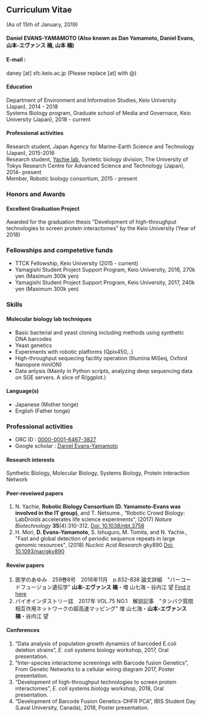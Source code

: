 ## Curriculum Vitae 
(As of 15th of January, 2019)

#### Daniel EVANS-YAMAMOTO (Also known as Dan Yamamoto, Daniel Evans, 山本-エヴァンス 楠, 山本 楠)

#### E-mail : 
daney [at] sfc.keio.ac.jp (Please replace [at] with @)


#### Education
Department of Environment and Information Studies, Keio University (Japan), 2014 - 2018 <br>
Systems Biology program, Graduate school of Media and Governace, Keio University (Japan), 2018 - current <br>


#### Professional activities
Research student, Japan Agency for Marine-Earth Science and Technology (Japan), 2015-2016 <br>
Research student, [Yachie lab](http://yachie-lab.org), Syntetic biology division, The University of Tokyo Research Centre for Advanced Science and Technology (Japan), 2014- present <br>
Member, Robotic biology consortium, 2015 - present <br>



### Honors and Awards


#### Excellent Graduation Project
Awarded for the graduation thesis "Development of high-throughput technologies to screen protein interactomes" by the Keio University (Year of 2018) <br>



### Fellowships and competetive funds
* TTCK Fellowship, Keio University (2015 - current)
* Yamagishi Student Project Support Program, Keio University, 2016, 270k yen (Maximum 300k yen)
* Yamagishi Student Project Support Program, Keio University, 2017, 240k yen (Maximum 300k yen)



### Skills


#### Molecular biology lab techniques 
* Basic bacterial and yeast cloning including methods using synthetic DNA barcodes
* Yeast genetics
* Experiments with robotic platforms (Qpix450,..) 
* High-throughput sequecing facility operation (Illumina MiSeq, Oxford Nanopore minION) 
* Data anlysis (Mainly in Python scripts, analyzing deep sequencing data on SGE servers. A slice of R/ggplot.) 


#### Language(s)
* Japanese (Mother tonge)
* English  (Father tonge)



### Professional activities

* ORC ID          :  [0000-0001-6467-3827](https://orcid.org/0000-0001-6467-3827)
* Google scholar  :  [Daniel Evans-Yamamoto](https://scholar.google.com/citations?user=w6Muoh8AAAAJ&hl=en&oi=ao)

#### Research interests
Synthetic Biology, Molecular Biology, Systems Biology, Protein interaction Network


#### Peer-reveiwed papers
1. N. Yachie, **Robotic Biology Consortium (D. Yamamoto-Evans was involved in the IT group)**, and T. Netsume., “Robotic Crowd Biology: LabDroids accelerates life science
experiments”, (2017) _Nature Biotechnology_ **35**(4):310-312. [Doi: 10.1038/nbt.3758](https://www.nature.com/articles/nbt.3758)
2. H. Mori, **D. Evans-Yamamoto**, S. Ishuguro, M. Tomita, and N. Yachie., "Fast and global detection of periodic sequence repeats in large genomic resources", (2018) _Nucleic Acid Research_ gky890 [Doi: 10.1093/nar/gky890](https://academic.oup.com/nar/advance-article/doi/10.1093/nar/gky890/5124599) 


#### Reveiw papers
1. 医学のあゆみ　259巻8号　2016年11月　p.832-838 論文詳細　"バーコードフュージョン遺伝学" **山本-エヴァンス 楠**・増
山七海・谷内江 望 [Find it here](https://www.ishiyaku.co.jp/magazines/ayumi/AyumiArticleDetail.aspx?BC=925908&AC=16762)
2. バイオインダストリー誌　2017年 VOL.75 NO.1　解説記事　"タンパク質間相互作用ネットワークの超高速マッピング" 増
山七海・**山本-エヴァンス 楠**・谷内江 望


#### Conferences
1. “Data analysis of population growth dynamics of barcoded E.coli deletion strains”, _E. coli_ systems biology workshop, 2017, Oral presentation.
2. “Inter-species interactome screenings with Barcode fusion Genetics”, From Genetic Networks to a cellular wiring diagram
2017, Poster presentation.
3. “Development of high-throughput technologies to screen protein interactomes”, _E. coli_ systems biology workshop, 2018, Oral presentation.
4. “Development of Barcode Fusion Genetics-DHFR PCA”, IBIS Student Day (Laval University, Canada), 2018, Poster presentation.
